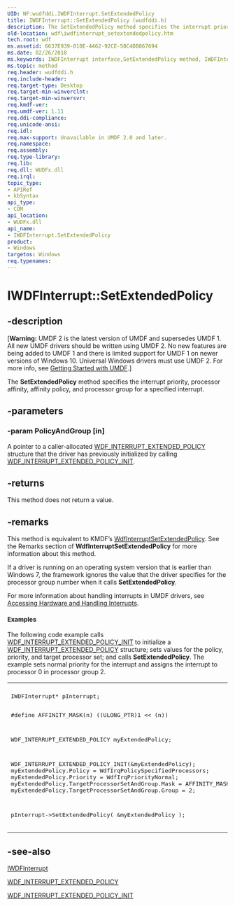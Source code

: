 ```yaml
---
UID: NF:wudfddi.IWDFInterrupt.SetExtendedPolicy
title: IWDFInterrupt::SetExtendedPolicy (wudfddi.h)
description: The SetExtendedPolicy method specifies the interrupt priority, processor affinity, affinity policy, and processor group for a specified interrupt.
old-location: wdf\iwdfinterrupt_setextendedpolicy.htm
tech.root: wdf
ms.assetid: 6637E939-010E-4462-92CE-50C4DB867694
ms.date: 02/26/2018
ms.keywords: IWDFInterrupt interface,SetExtendedPolicy method, IWDFInterrupt.SetExtendedPolicy, IWDFInterrupt::SetExtendedPolicy, SetExtendedPolicy, SetExtendedPolicy method, SetExtendedPolicy method,IWDFInterrupt interface, umdf.iwdfinterrupt_setextendedpolicy, wdf.iwdfinterrupt_setextendedpolicy, wudfddi/IWDFInterrupt::SetExtendedPolicy
ms.topic: method
req.header: wudfddi.h
req.include-header: 
req.target-type: Desktop
req.target-min-winverclnt: 
req.target-min-winversvr: 
req.kmdf-ver: 
req.umdf-ver: 1.11
req.ddi-compliance: 
req.unicode-ansi: 
req.idl: 
req.max-support: Unavailable in UMDF 2.0 and later.
req.namespace: 
req.assembly: 
req.type-library: 
req.lib: 
req.dll: WUDFx.dll
req.irql: 
topic_type:
- APIRef
- kbSyntax
api_type:
- COM
api_location:
- WUDFx.dll
api_name:
- IWDFInterrupt.SetExtendedPolicy
product:
- Windows
targetos: Windows
req.typenames: 
---
```


# IWDFInterrupt::SetExtendedPolicy


## -description


<p class="CCE_Message">[<b>Warning:</b> UMDF 2 is the latest version of UMDF and supersedes UMDF 1.  All new UMDF drivers should be written using UMDF 2.  No new features are being added to UMDF 1 and there is limited support for UMDF 1 on newer versions of Windows 10.  Universal Windows drivers must use UMDF 2.  For more info, see <a href="https://docs.microsoft.com/windows-hardware/drivers/wdf/getting-started-with-umdf-version-2">Getting Started with UMDF</a>.]

The <b>SetExtendedPolicy</b> method specifies the interrupt priority, processor affinity, affinity policy, and processor group for a specified interrupt.
  


## -parameters




### -param PolicyAndGroup [in]

A pointer to a caller-allocated <a href="https://msdn.microsoft.com/library/windows/hardware/ff552349">WDF_INTERRUPT_EXTENDED_POLICY</a> structure that the driver has previously initialized by calling <a href="https://msdn.microsoft.com/library/windows/hardware/ff552350">WDF_INTERRUPT_EXTENDED_POLICY_INIT</a>.


## -returns



This method does not return a value.




## -remarks



This method is equivalent to KMDF’s <a href="https://msdn.microsoft.com/library/windows/hardware/ff547381">WdfInterruptSetExtendedPolicy</a>. See the Remarks section of <b>WdfInterruptSetExtendedPolicy</b> for more information about this method.



If a driver is running on an operating system version that is earlier than Windows 7, the framework ignores the value that the driver specifies for the processor group number when it calls <b>SetExtendedPolicy</b>.

For more information about handling interrupts in UMDF drivers, see <a href="https://msdn.microsoft.com/25D526CF-7C37-4D10-B099-352933F92F98">Accessing Hardware and Handling Interrupts</a>.


#### Examples

The following code example calls <a href="https://msdn.microsoft.com/library/windows/hardware/ff552350">WDF_INTERRUPT_EXTENDED_POLICY_INIT</a> to initialize a <a href="https://msdn.microsoft.com/library/windows/hardware/ff552349">WDF_INTERRUPT_EXTENDED_POLICY</a> structure; sets values for the policy, priority, and target processor set; and calls <b>SetExtendedPolicy</b>. The example sets normal priority for the interrupt and assigns the interrupt to processor 0 in processor group 2. 

<div class="code"><span codelanguage=""><table>
<tr>
<th></th>
</tr>
<tr>
<td>
<pre>
IWDFInterrupt* pInterrupt;

#define AFFINITY_MASK(n) ((ULONG_PTR)1 &lt;&lt; (n))

WDF_INTERRUPT_EXTENDED_POLICY myExtendedPolicy;

WDF_INTERRUPT_EXTENDED_POLICY_INIT(&myExtendedPolicy);
myExtendedPolicy.Policy = WdfIrqPolicySpecifiedProcessors;
myExtendedPolicy.Priority = WdfIrqPriorityNormal;
myExtendedPolicy.TargetProcessorSetAndGroup.Mask = AFFINITY_MASK(0);
myExtendedPolicy.TargetProcessorSetAndGroup.Group = 2;

pInterrupt->SetExtendedPolicy(
                              &myExtendedPolicy
 );</pre>
</td>
</tr>
</table></span></div>



## -see-also




<a href="https://msdn.microsoft.com/library/windows/hardware/hh451283">IWDFInterrupt</a>



<a href="https://msdn.microsoft.com/library/windows/hardware/ff552349">WDF_INTERRUPT_EXTENDED_POLICY</a>



<a href="https://msdn.microsoft.com/library/windows/hardware/ff552350">WDF_INTERRUPT_EXTENDED_POLICY_INIT</a>
 

 

